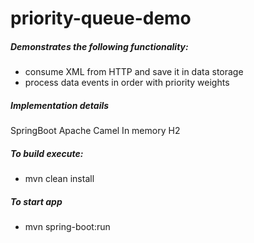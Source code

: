 # priority-queue-demo

##### Demonstrates the following functionality:
* consume XML from HTTP and save it in data storage
* process data events in order with priority weights

##### Implementation details
SpringBoot
Apache Camel
In memory H2

##### To build execute:
* mvn clean install

##### To start app
* mvn spring-boot:run
